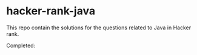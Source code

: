 # hacker-rank-java

This repo contain the solutions for the questions related to Java in Hacker rank.

Completed:


